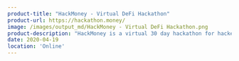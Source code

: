 ```yaml
---
product-title: "HackMoney - Virtual DeFi Hackathon"
product-url: https://hackathon.money/
image: /images/output_md/HackMoney - Virtual DeFi Hackathon.png
product-description: "HackMoney is a virtual 30 day hackathon for hackers building decentralized finance applications."  
date: 2020-04-19
location: 'Online'
---
```

